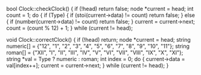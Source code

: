  bool Clock::checkClock() {
    if (!head) return false;
    node *current = head;
    int count = 1;
    do {
        if (Type) {
            if (stoi(current->data) != count) return false;
        } else {
            if (number(current->data) != count) return false;
        }
        current = current->next;
        count = (count % 12) + 1;
    } while (current != head);

void Clock::correctClock() {
    if (!head) return;
    node *current = head;
    string numeric[] = {"12", "1", "2", "3", "4", "5", "6", "7", "8", "9", "10", "11"};
    string roman[] = {"XII", "I", "II", "III", "IV", "V", "VI", "VII", "VIII", "IX", "X", "XI"};
    string *val = Type ? numeric : roman;
    int index = 0;
    do {
        current->data = val[index++];
        current = current->next;
    } while (current != head);
}
